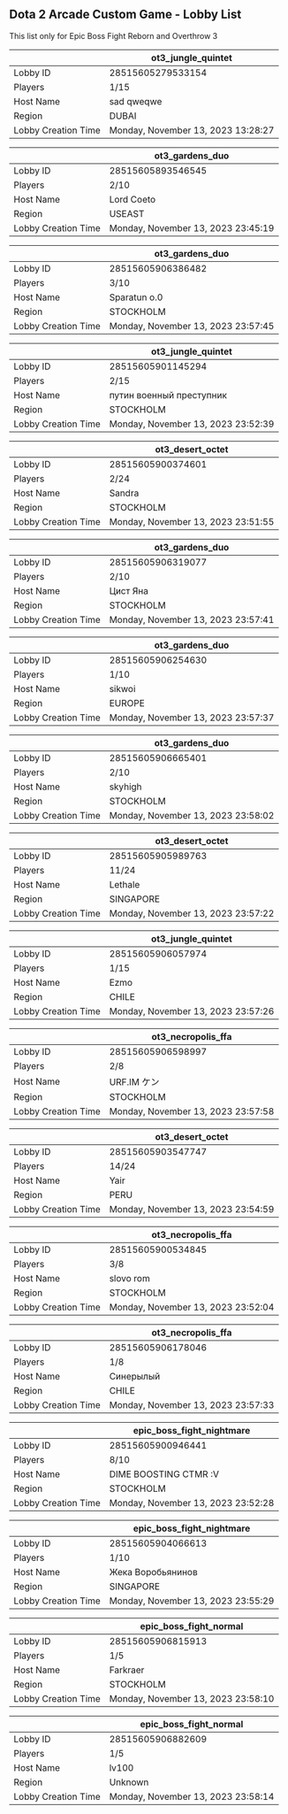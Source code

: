 ## Dota 2 Arcade Custom Game - Lobby List

This list only for Epic Boss Fight Reborn and Overthrow 3

|  | ot3_jungle_quintet |
| ------ | ------ |
| Lobby ID | 28515605279533154 |
| Players | 1/15 |
| Host Name | sad qweqwe |
| Region | DUBAI |
| Lobby Creation Time | Monday, November 13, 2023 13:28:27 |


|  | ot3_gardens_duo |
| ------ | ------ |
| Lobby ID | 28515605893546545 |
| Players | 2/10 |
| Host Name | Lord Coeto |
| Region | USEAST |
| Lobby Creation Time | Monday, November 13, 2023 23:45:19 |


|  | ot3_gardens_duo |
| ------ | ------ |
| Lobby ID | 28515605906386482 |
| Players | 3/10 |
| Host Name | Sparatun o.0 |
| Region | STOCKHOLM |
| Lobby Creation Time | Monday, November 13, 2023 23:57:45 |


|  | ot3_jungle_quintet |
| ------ | ------ |
| Lobby ID | 28515605901145294 |
| Players | 2/15 |
| Host Name | путин военный преступник |
| Region | STOCKHOLM |
| Lobby Creation Time | Monday, November 13, 2023 23:52:39 |


|  | ot3_desert_octet |
| ------ | ------ |
| Lobby ID | 28515605900374601 |
| Players | 2/24 |
| Host Name | Sandra |
| Region | STOCKHOLM |
| Lobby Creation Time | Monday, November 13, 2023 23:51:55 |


|  | ot3_gardens_duo |
| ------ | ------ |
| Lobby ID | 28515605906319077 |
| Players | 2/10 |
| Host Name | Цист Яна |
| Region | STOCKHOLM |
| Lobby Creation Time | Monday, November 13, 2023 23:57:41 |


|  | ot3_gardens_duo |
| ------ | ------ |
| Lobby ID | 28515605906254630 |
| Players | 1/10 |
| Host Name | sikwoi |
| Region | EUROPE |
| Lobby Creation Time | Monday, November 13, 2023 23:57:37 |


|  | ot3_gardens_duo |
| ------ | ------ |
| Lobby ID | 28515605906665401 |
| Players | 2/10 |
| Host Name | skyhigh |
| Region | STOCKHOLM |
| Lobby Creation Time | Monday, November 13, 2023 23:58:02 |


|  | ot3_desert_octet |
| ------ | ------ |
| Lobby ID | 28515605905989763 |
| Players | 11/24 |
| Host Name | Lethale |
| Region | SINGAPORE |
| Lobby Creation Time | Monday, November 13, 2023 23:57:22 |


|  | ot3_jungle_quintet |
| ------ | ------ |
| Lobby ID | 28515605906057974 |
| Players | 1/15 |
| Host Name | Ezmo |
| Region | CHILE |
| Lobby Creation Time | Monday, November 13, 2023 23:57:26 |


|  | ot3_necropolis_ffa |
| ------ | ------ |
| Lobby ID | 28515605906598997 |
| Players | 2/8 |
| Host Name | URF.IM ケン |
| Region | STOCKHOLM |
| Lobby Creation Time | Monday, November 13, 2023 23:57:58 |


|  | ot3_desert_octet |
| ------ | ------ |
| Lobby ID | 28515605903547747 |
| Players | 14/24 |
| Host Name | Yair |
| Region | PERU |
| Lobby Creation Time | Monday, November 13, 2023 23:54:59 |


|  | ot3_necropolis_ffa |
| ------ | ------ |
| Lobby ID | 28515605900534845 |
| Players | 3/8 |
| Host Name | slovo rom |
| Region | STOCKHOLM |
| Lobby Creation Time | Monday, November 13, 2023 23:52:04 |


|  | ot3_necropolis_ffa |
| ------ | ------ |
| Lobby ID | 28515605906178046 |
| Players | 1/8 |
| Host Name | Синерылый |
| Region | CHILE |
| Lobby Creation Time | Monday, November 13, 2023 23:57:33 |


|  | epic_boss_fight_nightmare |
| ------ | ------ |
| Lobby ID | 28515605900946441 |
| Players | 8/10 |
| Host Name | DIME BOOSTING CTMR :V |
| Region | STOCKHOLM |
| Lobby Creation Time | Monday, November 13, 2023 23:52:28 |


|  | epic_boss_fight_nightmare |
| ------ | ------ |
| Lobby ID | 28515605904066613 |
| Players | 1/10 |
| Host Name | Жека Воробьянинов |
| Region | SINGAPORE |
| Lobby Creation Time | Monday, November 13, 2023 23:55:29 |


|  | epic_boss_fight_normal |
| ------ | ------ |
| Lobby ID | 28515605906815913 |
| Players | 1/5 |
| Host Name | Farkraer |
| Region | STOCKHOLM |
| Lobby Creation Time | Monday, November 13, 2023 23:58:10 |


|  | epic_boss_fight_normal |
| ------ | ------ |
| Lobby ID | 28515605906882609 |
| Players | 1/5 |
| Host Name | lv100 |
| Region | Unknown |
| Lobby Creation Time | Monday, November 13, 2023 23:58:14 |


